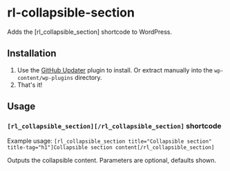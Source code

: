 # rl-collapsible-section
Adds the [rl_collapsible_section] shortcode to WordPress.

## Installation
1. Use the [GitHub Updater](https://github.com/afragen/github-updater) plugin to install. Or extract manually into the `wp-content/wp-plugins` directory.
2. That's it!

## Usage
### `[rl_collapsible_section][/rl_collapsible_section]` shortcode

Example usage: `[rl_collapsible_section title="Collapsible section" title-tag="h1"]Collapsible section content[/rl_collapsible_section]`

Outputs the collapsible content. Parameters are optional, defaults shown.
